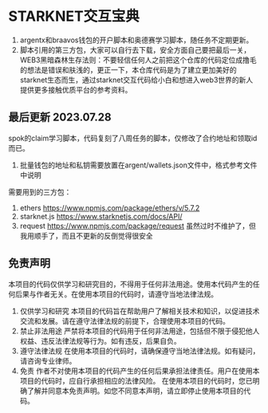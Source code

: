 # STARKNET交互宝典

1. argentx和braavos钱包的开户脚本和奥德赛学习脚本，随任务不定期更新。
2. 脚本引用的第三方包，大家可以自行去下载，安全方面自己要把最后一关，WEB3黑暗森林生存法则：不要轻信任何人之前把这个仓库的代码定位成撸毛的想法是错误和肤浅的，更正一下，本仓库代码是为了建立更加美好的starknet生态而生，通过starknet交互代码给小白和想进入web3世界的新人提供更多接触优质平台的参考资料。
    

最后更新 2023.07.28
---
spok的claim学习脚本，代码复刻了八周任务的脚本，仅修改了合约地址和领取id而已。

1. 批量钱包的地址和私钥需要放置在argent/wallets.json文件中，格式参考文件中说明

需要用到的三方包：
1. ethers https://www.npmjs.com/package/ethers/v/5.7.2
2. starknet.js https://www.starknetjs.com/docs/API/
3. request https://www.npmjs.com/package/request 虽然过时不维护了，但我用顺手了，而且不更新的反倒觉得很安全

免责声明
---
本项目的代码仅供学习和研究目的，不得用于任何非法用途。使用本代码产生的任何后果与作者无关。在使用本项目的代码时，请遵守当地法律法规。
1. 仅供学习和研究
本项目的代码旨在帮助用户了解相关技术和知识，以促进技术交流和发展。请在遵守法律法规的前提下，合理使用本项目的代码。
2. 禁止非法用途
严禁将本项目的代码用于任何非法用途，包括但不限于侵犯他人权益、违反法律法规等行为。如有违反，后果自负。
3. 遵守法律法规
在使用本项目的代码时，请确保遵守当地法律法规。如有疑问，请咨询专业律师。
4. 免责
作者不对使用本项目的代码产生的任何后果承担法律责任。用户在使用本项目的代码时，应自行承担相应的法律风险。
在使用本项目的代码时，您已明确了解并同意本免责声明。如您不同意本声明，请立即停止使用本项目的代码。
